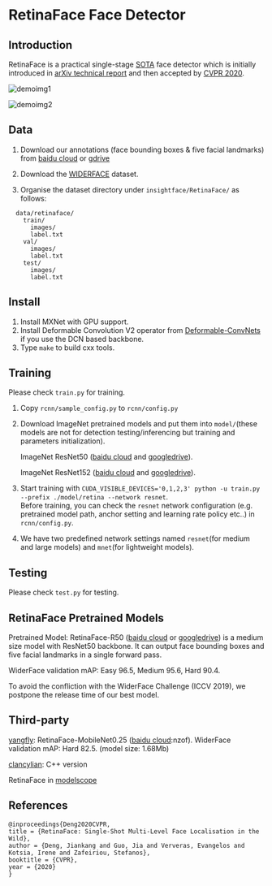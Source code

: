 # RetinaFace Face Detector

## Introduction

RetinaFace is a practical single-stage [SOTA](http://shuoyang1213.me/WIDERFACE/WiderFace_Results.html) face detector which is initially introduced in [arXiv technical report](https://arxiv.org/abs/1905.00641) and then accepted by [CVPR 2020](https://openaccess.thecvf.com/content_CVPR_2020/html/Deng_RetinaFace_Single-Shot_Multi-Level_Face_Localisation_in_the_Wild_CVPR_2020_paper.html).

![demoimg1](https://insightface.ai/assets/img/github/11513D05.jpg)

![demoimg2](https://insightface.ai/assets/img/github/widerfacevaltest.png)

## Data

1. Download our annotations (face bounding boxes & five facial landmarks) from [baidu cloud](https://pan.baidu.com/s/1Laby0EctfuJGgGMgRRgykA) or [gdrive](https://drive.google.com/file/d/1BbXxIiY-F74SumCNG6iwmJJ5K3heoemT/view?usp=sharing)

2. Download the [WIDERFACE](http://shuoyang1213.me/WIDERFACE/WiderFace_Results.html) dataset.

3. Organise the dataset directory under ``insightface/RetinaFace/`` as follows:

```Shell
  data/retinaface/
    train/
      images/
      label.txt
    val/
      images/
      label.txt
    test/
      images/
      label.txt
```

## Install

1. Install MXNet with GPU support.
2. Install Deformable Convolution V2 operator from [Deformable-ConvNets](https://github.com/msracver/Deformable-ConvNets) if you use the DCN based backbone.
3. Type ``make`` to build cxx tools.

## Training

Please check ``train.py`` for training.

1. Copy ``rcnn/sample_config.py`` to ``rcnn/config.py``
2. Download ImageNet pretrained models and put them into ``model/``(these models are not for detection testing/inferencing but training and parameters initialization). 

    ImageNet ResNet50 ([baidu cloud](https://pan.baidu.com/s/1WAkU9ZA_j-OmzO-sdk9whA) and [googledrive](https://drive.google.com/file/d/1ibQOCG4eJyTrlKAJdnioQ3tyGlnbSHjy/view?usp=sharing)). 

    ImageNet ResNet152 ([baidu cloud](https://pan.baidu.com/s/1nzQ6CzmdKFzg8bM8ChZFQg) and [googledrive](https://drive.google.com/file/d/1FEjeiIB4u-XBYdASgkyx78pFybrlKUA4/view?usp=sharing)).

3. Start training with ``CUDA_VISIBLE_DEVICES='0,1,2,3' python -u train.py --prefix ./model/retina --network resnet``.  
Before training, you can check the ``resnet`` network configuration (e.g. pretrained model path, anchor setting and learning rate policy etc..) in ``rcnn/config.py``.
4. We have two predefined network settings named ``resnet``(for medium and large models) and ``mnet``(for lightweight models).

## Testing

Please check ``test.py`` for testing.

## RetinaFace Pretrained Models

Pretrained Model: RetinaFace-R50 ([baidu cloud](https://pan.baidu.com/s/1C6nKq122gJxRhb37vK0_LQ) or [googledrive](https://drive.google.com/file/d/1_DKgGxQWqlTqe78pw0KavId9BIMNUWfu/view?usp=sharing)) is a medium size model with ResNet50 backbone.
It can output face bounding boxes and five facial landmarks in a single forward pass.

WiderFace validation mAP: Easy 96.5, Medium 95.6, Hard 90.4. 

To avoid the confliction with the WiderFace Challenge (ICCV 2019), we postpone the release time of our best model.

## Third-party

[yangfly](https://github.com/yangfly): RetinaFace-MobileNet0.25 ([baidu cloud](https://pan.baidu.com/s/1P1ypO7VYUbNAezdvLm2m9w):nzof).
WiderFace validation mAP: Hard 82.5. (model size: 1.68Mb) 

[clancylian](https://github.com/clancylian/retinaface): C++ version

RetinaFace in [modelscope](https://modelscope.cn/models/damo/cv_resnet50_face-detection_retinaface/summary)

## References

```  
@inproceedings{Deng2020CVPR,
title = {RetinaFace: Single-Shot Multi-Level Face Localisation in the Wild},
author = {Deng, Jiankang and Guo, Jia and Ververas, Evangelos and Kotsia, Irene and Zafeiriou, Stefanos},
booktitle = {CVPR},
year = {2020}
}
```


